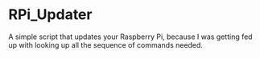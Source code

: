 # RPi_Updater
A simple script that updates your Raspberry Pi, because I was getting fed up with looking up all the sequence of commands needed.


